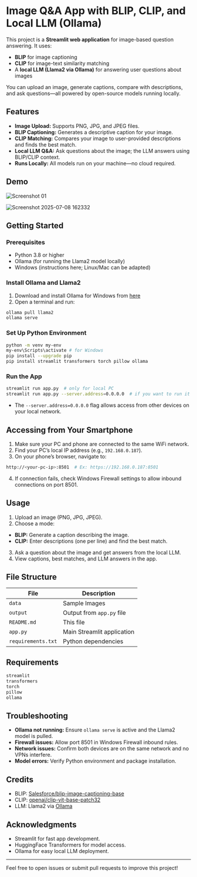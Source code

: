 # Image Q&A App with BLIP, CLIP, and Local LLM (Ollama)

This project is a **Streamlit web application** for image-based question answering. It uses:
- **BLIP** for image captioning
- **CLIP** for image-text similarity matching
- A **local LLM (Llama2 via Ollama)** for answering user questions about images

You can upload an image, generate captions, compare with descriptions, and ask questions—all powered by open-source models running locally.

## Features

- **Image Upload:** Supports PNG, JPG, and JPEG files.
- **BLIP Captioning:** Generates a descriptive caption for your image.
- **CLIP Matching:** Compares your image to user-provided descriptions and finds the best match.
- **Local LLM Q&A:** Ask questions about the image; the LLM answers using BLIP/CLIP context.
- **Runs Locally:** All models run on your machine—no cloud required.

## Demo

![Screenshot 01](https://github.com/user-attachments/assets/c0679dda-4fd4-4f8c-bc3c-2e7727f0028e)

![Screenshot 2025-07-08 162332](https://github.com/user-attachments/assets/bb73e470-730d-4f20-afdf-eac1afd26326)

## Getting Started

### Prerequisites

- Python 3.8 or higher
- Ollama (for running the Llama2 model locally)
- Windows (instructions here; Linux/Mac can be adapted)

### Install Ollama and Llama2

1. Download and install Ollama for Windows from [here](https://ollama.com/download/windows)
2. Open a terminal and run:
   
```bash
ollama pull llama2
ollama serve
```

### Set Up Python Environment

```bash
python -m venv my-env
my-env\Scripts\activate # for Windows
pip install --upgrade pip
pip install streamlit transformers torch pillow ollama
```

### Run the App

```bash
streamlit run app.py  # only for local PC
streamlit run app.py --server.address=0.0.0.0  # if you want to run it in your local PC as well as in your smartphone
```

- The `--server.address=0.0.0.0` flag allows access from other devices on your local network.

## Accessing from Your Smartphone

1. Make sure your PC and phone are connected to the same WiFi network.
2. Find your PC’s local IP address (e.g., `192.168.0.187`).
3. On your phone’s browser, navigate to:

```bash
http://<your-pc-ip>:8501  # Ex: https://192.168.0.187:8501
```
4. If connection fails, check Windows Firewall settings to allow inbound connections on port 8501.

## Usage

1. Upload an image (PNG, JPG, JPEG).
2. Choose a mode:
- **BLIP:** Generate a caption describing the image.
- **CLIP:** Enter descriptions (one per line) and find the best match.
3. Ask a question about the image and get answers from the local LLM.
4. View captions, best matches, and LLM answers in the app.

## File Structure

| File           | Description                          |
|----------------|------------------------------------|
| `data`    | Sample Images   |
| `output`       | Output from `app.py` file          |
| `README.md`    | This file                         |
| `app.py`       | Main Streamlit application          |
| `requirements.txt` | Python dependencies               |

## Requirements

```bash
streamlit
transformers
torch
pillow
ollama
```

## Troubleshooting

- **Ollama not running:** Ensure `ollama serve` is active and the Llama2 model is pulled.
- **Firewall issues:** Allow port 8501 in Windows Firewall inbound rules.
- **Network issues:** Confirm both devices are on the same network and no VPNs interfere.
- **Model errors:** Verify Python environment and package installation.

## Credits

- BLIP: [Salesforce/blip-image-captioning-base](https://huggingface.co/Salesforce/blip-image-captioning-base)
- CLIP: [openai/clip-vit-base-patch32](https://huggingface.co/openai/clip-vit-base-patch32)
- LLM: Llama2 via [Ollama](https://ollama.com/download)

## Acknowledgments

- Streamlit for fast app development.
- HuggingFace Transformers for model access.
- Ollama for easy local LLM deployment.

---

Feel free to open issues or submit pull requests to improve this project!

